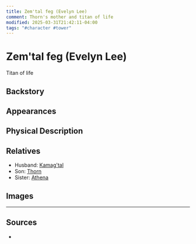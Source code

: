 ```yaml
---
title: Zem'tal feg (Evelyn Lee)
comment: Thorn's mother and titan of life
modified: 2025-03-31T21:42:11-04:00
tags: "#character #tower"
---
```

# Zem'tal feg (Evelyn Lee)

Titan of life

## Backstory

## Appearances

## Physical Description

## Relatives

- Husband: [Kamag'tal](Characters/Kamag'tal.md)
- Son: [Thorn](Thorn.md)
- Sister: [Athena](Characters/Athena.md)

## Images

---
## Sources
- 